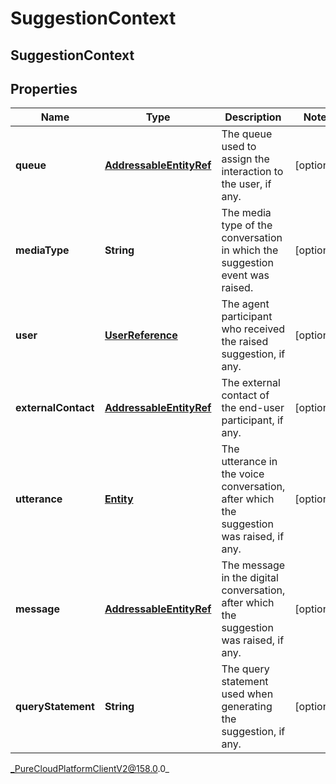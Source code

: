 # SuggestionContext

## SuggestionContext

## Properties

|Name | Type | Description | Notes|
|------------ | ------------- | ------------- | -------------|
| **queue** | [**AddressableEntityRef**](AddressableEntityRef) | The queue used to assign the interaction to the user, if any. | [optional] |
| **mediaType** | **String** | The media type of the conversation in which the suggestion event was raised. | [optional] |
| **user** | [**UserReference**](UserReference) | The agent participant who received the raised suggestion, if any. | [optional] |
| **externalContact** | [**AddressableEntityRef**](AddressableEntityRef) | The external contact of the end-user participant, if any. | [optional] |
| **utterance** | [**Entity**](Entity) | The utterance in the voice conversation, after which the suggestion was raised, if any. | [optional] |
| **message** | [**AddressableEntityRef**](AddressableEntityRef) | The message in the digital conversation, after which the suggestion was raised, if any. | [optional] |
| **queryStatement** | **String** | The query statement used when generating the suggestion, if any. | [optional] |



_PureCloudPlatformClientV2@158.0.0_
